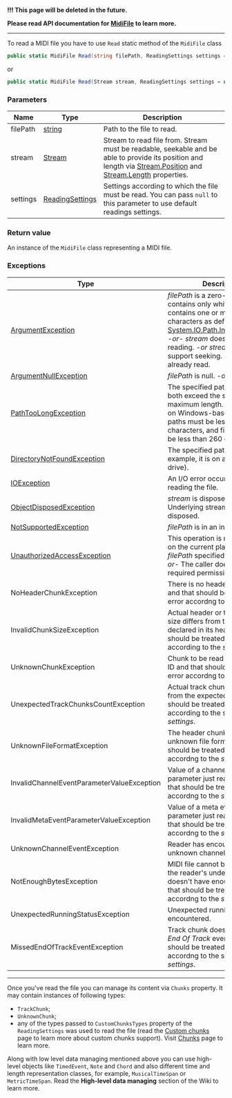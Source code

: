 **!!! This page will be deleted in the future.**

**Please read API documentation for [MidiFile](xref:Melanchall.DryWetMidi.Core.MidiFile) to learn more.**

---

To read a MIDI file you have to use `Read` static method of the `MidiFile` class

```csharp
public static MidiFile Read(string filePath, ReadingSettings settings = null)
```

or

```csharp
public static MidiFile Read(Stream stream, ReadingSettings settings = null)
```

### Parameters

Name | Type | Description
---- | ---- | -----------
filePath | [string](https://msdn.microsoft.com/library/system.string(v=vs.110).aspx) | Path to the file to read.
stream | [Stream](https://msdn.microsoft.com/library/system.io.stream(v=vs.110).aspx) | Stream to read file from. Stream must be readable, seekable and be able to provide its position and length via [Stream.Position](https://msdn.microsoft.com/library/system.io.stream.position(v=vs.110).aspx) and [Stream.Length](https://msdn.microsoft.com/library/system.io.stream.length(v=vs.110).aspx) properties.
settings | [ReadingSettings](Reading-settings.md) | Settings according to which the file must be read. You can pass `null` to this parameter to use default readings settings.

### Return value

An instance of the `MidiFile` class representing a MIDI file.

### Exceptions

Type | Description
---- | -----------
[ArgumentException](https://msdn.microsoft.com/library/system.argumentexception(v=vs.110).aspx) | *filePath* is a zero-length string, contains only white space, or contains one or more invalid characters as defined by [System.IO.Path.InvalidPathChars](https://msdn.microsoft.com/library/system.io.path.invalidpathchars(v=vs.110).aspx). *-or-* *stream* doesn't support reading. *-or* *stream* doesn't support seeking. *-or* *stream* is already read.
[ArgumentNullException](https://msdn.microsoft.com/library/system.argumentnullexception(v=vs.110).aspx) | *filePath* is null. *-or* *stream* is null.
[PathTooLongException](https://msdn.microsoft.com/library/system.io.pathtoolongexception(v=vs.110).aspx) | The specified path, file name, or both exceed the system-defined maximum length. For example, on Windows-based platforms, paths must be less than 248 characters, and file names must be less than 260 characters.
[DirectoryNotFoundException](https://msdn.microsoft.com/library/system.io.directorynotfoundexception(v=vs.110).aspx) | The specified path is invalid, (for example, it is on an unmapped drive).
[IOException](https://msdn.microsoft.com/library/system.io.ioexception(v=vs.110).aspx) | An I/O error occurred while reading the file.
[ObjectDisposedException](https://msdn.microsoft.com/library/system.objectdisposedexception(v=vs.110).aspx) | *stream* is disposed. *-or-* Underlying stream reader is disposed.
[NotSupportedException](https://msdn.microsoft.com/library/system.notsupportedexception(v=vs.110).aspx) | *filePath* is in an invalid format.
[UnauthorizedAccessException](https://msdn.microsoft.com/library/system.unauthorizedaccessexception(v=vs.110).aspx) | This operation is not supported on the current platform. *-or-* *filePath* specified a directory. *-or-* The caller does not have the required permission.
NoHeaderChunkException | There is no header chunk in a file and that should be treated as error accordng to the *settings*.
InvalidChunkSizeException | Actual header or track chunk's size differs from the one declared in its header and that should be treated as error according to the *settings*.
UnknownChunkException | Chunk to be read has unknown ID and that should be treated as error accordng to the *settings*.
UnexpectedTrackChunksCountException | Actual track chunks count differs from the expected one and that should be treated as error according to the specified *settings*.
UnknownFileFormatException | The header chunk contains unknown file format and that should be treated as error accordng to the *settings*.
InvalidChannelEventParameterValueException | Value of a channel event's parameter just read is invalid and that should be treated as error accordng to the *settings*.
InvalidMetaEventParameterValueException | Value of a meta event's parameter just read is invalid and that should be treated as error accordng to the *settings*.
UnknownChannelEventException | Reader has encountered an unknown channel event.
NotEnoughBytesException | MIDI file cannot be read since the reader's underlying stream doesn't have enough bytes and that should be treated as error accordng to the *settings*.
UnexpectedRunningStatusException | Unexpected running status is encountered.
MissedEndOfTrackEventException | Track chunk doesn't end with *End Of Track* event and that should be treated as error accordng to the specified *settings*.

---------------

Once you've read the file you can manage its content via `Chunks` property. It may contain instances of following types:
* `TrackChunk`;
* `UnknownChunk`;
* any of the types passed to `CustomChunksTypes` property of the `ReadingSettings` was used to read the file (read the [Custom chunks](Custom-chunks.md) page to learn more about custom chunks support). Visit [Chunks](Chunks.md) page to learn more.

Along with low level data managing mentioned above you can use high-level objects like `TimedEvent`, `Note` and `Chord` and also different time and length representation classes, for example, `MusicalTimeSpan` or `MetricTimeSpan`. Read the **High-level data managing** section of the Wiki to learn more.
